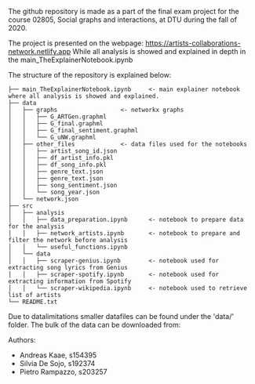 The github repository is made as a part of the final exam project for the course 02805, Social graphs and interactions, at DTU during the fall of 2020.

The project is presented on the webpage: https://artists-collaborations-network.netlify.app
While all analysis is showed and explained in depth in the main_TheExplainerNotebook.ipynb


The structure of the repository is explained below:

```
├── main_TheExplainerNotebook.ipynb		<- main explainer notebook where all analysis is showed and explained.
├── data 
│   ├── graphs					<- networkx graphs
│   │   ├── G_ARTGen.graphml
│   │   ├── G_final.graphml
│   │	├── G_final_sentiment.graphml
│   │	└── G_uNW.graphml
│   ├── other_files				<- data files used for the notebooks
│   │   ├── artist_song_id.json
│   │   ├── df_artist_info.pkl
│   │   ├── df_song_info.pkl
│   │   ├── genre_text.json
│   │   ├── genre_text.json
│   │	├── song_sentiment.json
│   │	└── song_year.json
│   └── network.json
├── src		
│   ├── analysis				
│   │   ├── data_preparation.ipynb		<- notebook to prepare data for the analysis
│   │   ├── network_artists.ipynb		<- notebook to prepare and filter the network before analysis
│   │	└── useful_functions.ipynb
│   └── data
│   │   ├── scraper-genius.ipynb		<- notebook used for extracting song lyrics from Genius
│   │   ├── scraper-spotify.ipynb		<- notebook used for extracting information from Spotify
│   │	└── scraper-wikipedia.ipynb		<- notebook used to retrieve list of artists
└── README.txt
```

Due to datalimitations smaller datafiles can be found under the 'data/' folder.
The bulk of the data can be downloaded from:



Authors:
- Andreas Kaae, s154395
- Silvia De Sojo, s192374
- Pietro Rampazzo, s203257
